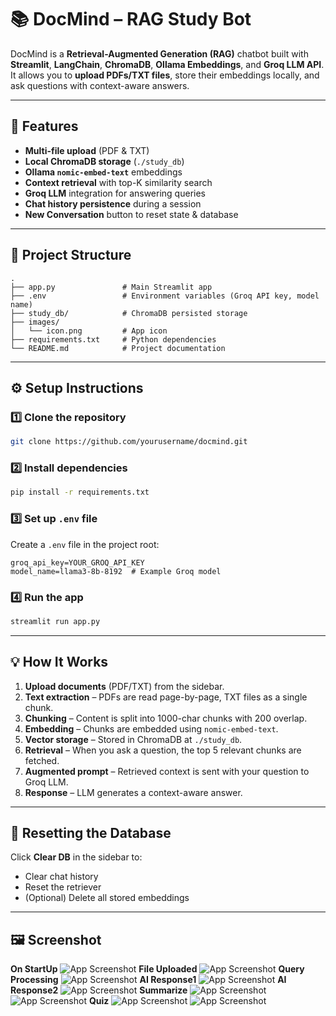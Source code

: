 # 📚 DocMind – RAG Study Bot

DocMind is a **Retrieval-Augmented Generation (RAG)** chatbot built with **Streamlit**, **LangChain**, **ChromaDB**, **Ollama Embeddings**, and **Groq LLM API**.  
It allows you to **upload PDFs/TXT files**, store their embeddings locally, and ask questions with context-aware answers.

---

## 🚀 Features
- **Multi-file upload** (PDF & TXT)
- **Local ChromaDB storage** (`./study_db`)
- **Ollama `nomic-embed-text`** embeddings
- **Context retrieval** with top-K similarity search
- **Groq LLM** integration for answering queries
- **Chat history persistence** during a session
- **New Conversation** button to reset state & database

---

## 📂 Project Structure
```
.
├── app.py               # Main Streamlit app
├── .env                 # Environment variables (Groq API key, model name)
├── study_db/            # ChromaDB persisted storage
├── images/
│   └── icon.png         # App icon
├── requirements.txt     # Python dependencies
└── README.md            # Project documentation
```

---

## ⚙️ Setup Instructions

### 1️⃣ Clone the repository
```bash
git clone https://github.com/yourusername/docmind.git
```

### 2️⃣ Install dependencies
```bash
pip install -r requirements.txt
```

### 3️⃣ Set up `.env` file
Create a `.env` file in the project root:
```env
groq_api_key=YOUR_GROQ_API_KEY
model_name=llama3-8b-8192  # Example Groq model
```

### 4️⃣ Run the app
```bash
streamlit run app.py
```

---

## 💡 How It Works
1. **Upload documents** (PDF/TXT) from the sidebar.
2. **Text extraction** – PDFs are read page-by-page, TXT files as a single chunk.
3. **Chunking** – Content is split into 1000-char chunks with 200 overlap.
4. **Embedding** – Chunks are embedded using `nomic-embed-text`.
5. **Vector storage** – Stored in ChromaDB at `./study_db`.
6. **Retrieval** – When you ask a question, the top 5 relevant chunks are fetched.
7. **Augmented prompt** – Retrieved context is sent with your question to Groq LLM.
8. **Response** – LLM generates a context-aware answer.

---

## 🔄 Resetting the Database
Click **Clear DB** in the sidebar to:
- Clear chat history
- Reset the retriever
- (Optional) Delete all stored embeddings

---

## 🖼️ Screenshot
**On StartUp**
![App Screenshot](./images/start.png)
**File Uploaded**
![App Screenshot](./images/file.png)
**Query Processing**
![App Screenshot](./images/q.png)
**AI Response1**
![App Screenshot](./images/r1.png)
**AI Response2**
![App Screenshot](./images/r2.png)
**Summarize**
![App Screenshot](./images/s1.png)
![App Screenshot](./images/s2.png)
**Quiz**
![App Screenshot](./images/Qu1.png)
![App Screenshot](./images/Qu2.png)


